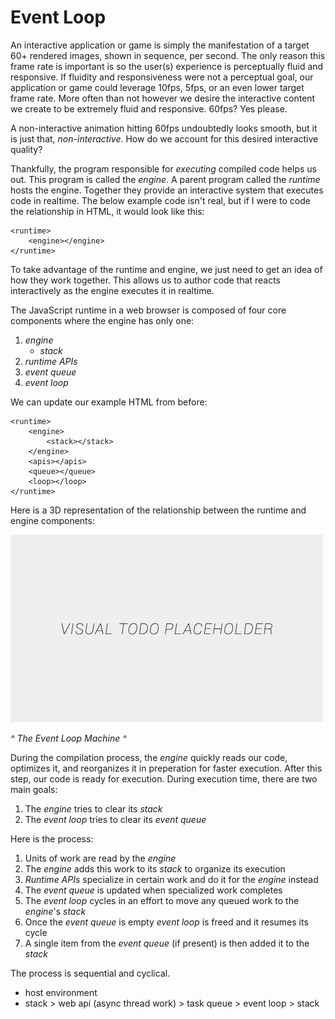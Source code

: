 # Event Loop

An interactive application or game is simply the manifestation of a target 60+ rendered images, shown in sequence, per second. The only reason this frame rate is important is so the user(s) experience is perceptually fluid and responsive. If fluidity and responsiveness were not a perceptual goal, our application or game could leverage 10fps, 5fps, or an even lower target frame rate. More often than not however we desire the interactive content we create to be extremely fluid and responsive. 60fps? Yes please.

A non-interactive animation hitting 60fps undoubtedly looks smooth, but it is just that, *non-interactive*. How do we account for this desired interactive quality?

Thankfully, the program responsible for *executing* compiled code helps us out. This program is called the *engine*. A parent program called the *runtime* hosts the engine. Together they provide an interactive system that executes code in realtime. The below example code isn't real, but if I were to code the relationship in HTML, it would look like this:

```
<runtime>
    <engine></engine>
</runtime>
```

To take advantage of the runtime and engine, we just need to get an idea of how they work together. This allows us to author code that reacts interactively as the engine executes it in realtime.

The JavaScript runtime in a web browser is composed of four core components where the engine has only one:
1. *engine*
    - *stack*
2. *runtime APIs*
3. *event queue*
4. *event loop*

We can update our example HTML from before:

```
<runtime>
    <engine>
        <stack></stack>
    </engine>
    <apis></apis>
    <queue></queue>
    <loop></loop>
</runtime>
```

Here is a 3D representation of the relationship between the runtime and engine components:

![alt text](../assets/visual-todo-placeholder.jpg "The Event Loop Machine")

*^ The Event Loop Machine ^*

During the compilation process, the *engine* quickly reads our code, optimizes it, and reorganizes it in preperation for faster execution. After this step, our code is ready for execution. During execution time, there are two main goals:
1. The *engine* tries to clear its *stack*
2. The *event loop* tries to clear its *event queue*

Here is the process:
1. Units of work are read by the *engine*
2. The *engine* adds this work to its *stack* to organize its execution
2. *Runtime APIs* specialize in certain work and do it for the *engine* instead
3. The *event queue* is updated when specialized work completes
4. The *event loop* cycles in an effort to move any queued work to the *engine*'s *stack*
5. Once the *event queue* is empty *event loop* is freed and it resumes its cycle
6. A single item from the *event queue* (if present) is then added it to the *stack*


The process is sequential and cyclical.

- host environment
- stack > web api (async thread work) > task queue > event loop > stack
